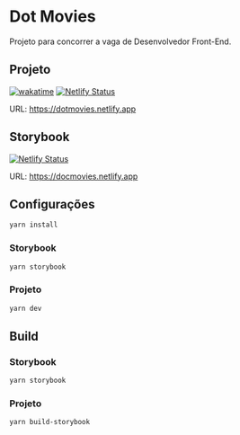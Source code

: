 # Dot Movies

Projeto para concorrer a vaga de Desenvolvedor Front-End.

## Projeto

[![wakatime](https://wakatime.com/badge/user/f7d2af3a-edb4-4cf9-b88c-56c89386c124/project/0e0724f4-4d22-4109-84df-02b3186fd410.svg)](https://wakatime.com/badge/user/f7d2af3a-edb4-4cf9-b88c-56c89386c124/project/0e0724f4-4d22-4109-84df-02b3186fd410)
[![Netlify Status](https://api.netlify.com/api/v1/badges/5b64f826-6bba-4c27-b6d4-844aa49da32a/deploy-status)](https://app.netlify.com/sites/dotmovies/deploys)

URL: https://dotmovies.netlify.app

## Storybook

[![Netlify Status](https://api.netlify.com/api/v1/badges/0240d9a3-5ea2-4e28-9bff-323659dd30fc/deploy-status)](https://app.netlify.com/sites/docmovies/deploys)

URL: https://docmovies.netlify.app

## Configurações

```sh
yarn install
```

### Storybook

```sh
yarn storybook
```

### Projeto

```sh
yarn dev
```

## Build

### Storybook

```sh
yarn storybook
```

### Projeto

```sh
yarn build-storybook
```
